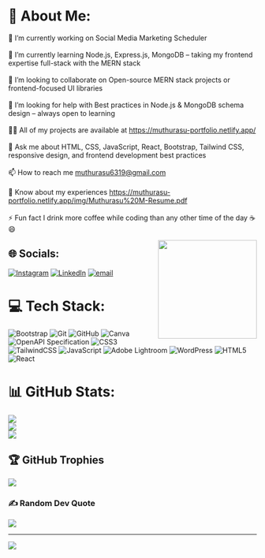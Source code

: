 # 💫 About Me:
🔭 I’m currently working on Social Media Marketing Scheduler<br><br>🌱 I’m currently learning Node.js, Express.js, MongoDB – taking my frontend expertise full-stack with the MERN stack<br><br>👯 I’m looking to collaborate on Open-source MERN stack projects or frontend-focused UI libraries<br><br>🤝 I’m looking for help with Best practices in Node.js & MongoDB schema design – always open to learning<br><br>👨‍💻 All of my projects are available at https://muthurasu-portfolio.netlify.app/<br><br>💬 Ask me about HTML, CSS, JavaScript, React, Bootstrap, Tailwind CSS, responsive design, and frontend development best practices<br><br>📫 How to reach me muthurasu6319@gmail.com<br><br>📄 Know about my experiences https://muthurasu-portfolio.netlify.app/img/Muthurasu%20M-Resume.pdf<br><br>⚡ Fun fact I drink more coffee while coding than any other time of the day ☕😄

<img align="right" height="200" src="https://media.giphy.com/media/qgQUggAC3Pfv687qPC/giphy.gif"  />

###

## 🌐 Socials:
[![Instagram](https://img.shields.io/badge/Instagram-%23E4405F.svg?logo=Instagram&logoColor=white)](https://instagram.com/the.__.robin.__) [![LinkedIn](https://img.shields.io/badge/LinkedIn-%230077B5.svg?logo=linkedin&logoColor=white)](https://linkedin.com/in/muthurasu) [![email](https://img.shields.io/badge/Email-D14836?logo=gmail&logoColor=white)](mailto:muthurasu6319@gmail.com) 

# 💻 Tech Stack:
![Bootstrap](https://img.shields.io/badge/bootstrap-%238511FA.svg?style=for-the-badge&logo=bootstrap&logoColor=white) ![Git](https://img.shields.io/badge/git-%23F05033.svg?style=for-the-badge&logo=git&logoColor=white) ![GitHub](https://img.shields.io/badge/github-%23121011.svg?style=for-the-badge&logo=github&logoColor=white) ![Canva](https://img.shields.io/badge/Canva-%2300C4CC.svg?style=for-the-badge&logo=Canva&logoColor=white) ![OpenAPI Specification](https://img.shields.io/badge/openapiinitiative-%23000000.svg?style=for-the-badge&logo=openapiinitiative&logoColor=white) ![CSS3](https://img.shields.io/badge/css3-%231572B6.svg?style=for-the-badge&logo=css3&logoColor=white) ![TailwindCSS](https://img.shields.io/badge/tailwindcss-%2338B2AC.svg?style=for-the-badge&logo=tailwind-css&logoColor=white) ![JavaScript](https://img.shields.io/badge/javascript-%23323330.svg?style=for-the-badge&logo=javascript&logoColor=%23F7DF1E) ![Adobe Lightroom](https://img.shields.io/badge/Adobe%20Lightroom-31A8FF.svg?style=for-the-badge&logo=Adobe%20Lightroom&logoColor=white) ![WordPress](https://img.shields.io/badge/WordPress-%23117AC9.svg?style=for-the-badge&logo=WordPress&logoColor=white) ![HTML5](https://img.shields.io/badge/html5-%23E34F26.svg?style=for-the-badge&logo=html5&logoColor=white) ![React](https://img.shields.io/badge/react-%2320232a.svg?style=for-the-badge&logo=react&logoColor=%2361DAFB)
# 📊 GitHub Stats:
![](https://github-readme-stats.vercel.app/api?username=Muthurasu-6319&theme=dark&hide_border=true&include_all_commits=false&count_private=false)<br/>
![](https://nirzak-streak-stats.vercel.app/?user=Muthurasu-6319&theme=dark&hide_border=true)<br/>
![](https://github-readme-stats.vercel.app/api/top-langs/?username=Muthurasu-6319&theme=dark&hide_border=true&include_all_commits=false&count_private=false&layout=compact)

## 🏆 GitHub Trophies
![](https://github-profile-trophy.vercel.app/?username=Muthurasu-6319&theme=radical&no-frame=true&no-bg=false&margin-w=4)

### ✍️ Random Dev Quote
![](https://quotes-github-readme.vercel.app/api?type=horizontal&theme=radical)

---
[![](https://visitcount.itsvg.in/api?id=Muthurasu-6319&icon=0&color=0)](https://visitcount.itsvg.in)

<!-- Proudly created with GPRM ( https://gprm.itsvg.in ) -->
